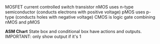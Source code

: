 <!-- SPDX-License-Identifier: zlib-acknowledgement -->
MOSFET current controlled switch transistor
nMOS uses n-type semiconductor (conducts electrons with positive voltage)
pMOS uses p-type (conducts holes with negative voltage)
CMOS is logic gate combining nMOS and pMOS

**ASM Chart**
State box and conditional box have actions and outputs.
IMPORTANT: only show output if it's 1
